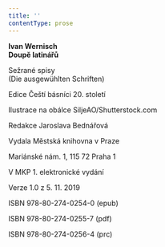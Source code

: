 ```yaml
---
title: ''
contentType: prose
---
```


<section>

**Ivan Wernisch  
Doupě latinářů**

Sežrané spisy  
(Die ausgewühlten Schriften)

</section>

<section>

Edice Čeští básníci 20. století

Ilustrace na obálce SiljeAO/Shutterstock.com

Redakce Jaroslava Bednářová

</section>

<section>

Vydala Městská knihovna v Praze

Mariánské nám. 1, 115 72 Praha 1

</section>

<section>

V MKP 1. elektronické vydání

Verze 1.0 z 5. 11. 2019

</section>

<section>

ISBN 978-80-274-0254-0 (epub)

ISBN 978-80-274-0255-7 (pdf)

ISBN 978-80-274-0256-4 (prc)

</section>
